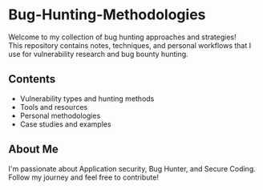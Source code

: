 # Bug-Hunting-Methodologies

Welcome to my collection of bug hunting approaches and strategies!  
This repository contains notes, techniques, and personal workflows that I use for vulnerability research and bug bounty hunting.

## Contents
- Vulnerability types and hunting methods
- Tools and resources
- Personal methodologies
- Case studies and examples

## About Me
I'm passionate about Application security, Bug Hunter, and Secure Coding.  
Follow my journey and feel free to contribute!
